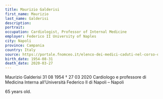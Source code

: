 ```yaml
---
title: Maurizio Galderisi
first_name: Maurizio
last_name: Galderisi
description: 
portrait: 
occupation: Cardiologist, Professor of Internal Medicine
employer: Federico II University of Naples
city: Napoli
province: Campania
country: Italy 
source: https://portale.fnomceo.it/elenco-dei-medici-caduti-nel-corso-dellepidemia-di-covid-19/
birth_date: 1954-08-31
death_date: 2020-03-27
---
```


Maurizio Galderisi 31 08 1954 † 27 03 2020
Cardiologo e professore di Medicina Interna all’Università Federico II di Napoli – Napoli

65 years old.